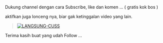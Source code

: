 Dukung channel dengan cara Subscribe, like dan komen ... ( gratis kok bos ) 

aktifkan juga lonceng nya, biar gak ketinggalan video yang lain.



> [![LANGSUNG-CUSS](https://www.herokucdn.com/deploy/button.png)](https://railway.app/new/template?template=https://github.com/justgrabthat/justgrab)


Terima kasih buat yang udah Follow ...
